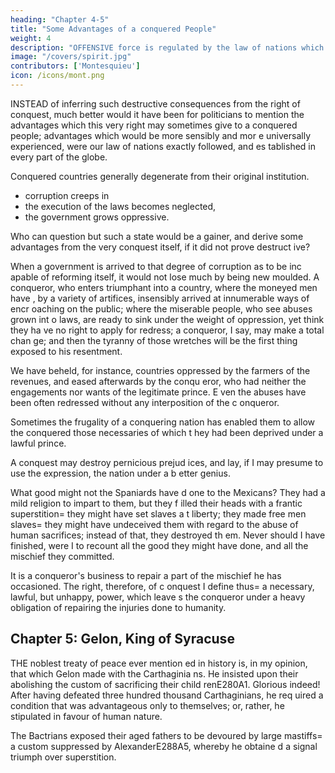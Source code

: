 ```yaml
---
heading: "Chapter 4-5"
title: "Some Advantages of a conquered People"
weight: 4
description: "OFFENSIVE force is regulated by the law of nations which is the political law of each country relative to other countries"
image: "/covers/spirit.jpg"
contributors: ['Montesquieu']
icon: /icons/mont.png
---
```




INSTEAD of inferring such destructive consequences from the right of conquest, much better would it have been for politicians to mention the advantages which this very right may sometimes give to a conquered people; advantages which would be more sensibly and mor e universally experienced, were our law of nations exactly followed, and es tablished in every part of the globe.

Conquered countries generally degenerate from their original institution. 
- corruption creeps in
- the execution of the laws becomes neglected, 
- the government grows oppressive. 

Who can question but such a state would be a gainer, and derive  some advantages from the very conquest itself, if it did not prove destruct ive? 

When a government is arrived to that degree of corruption as to be inc apable of reforming itself, it would not lose much by being new moulded. A  conqueror, who enters triumphant into a country, where the moneyed men have , by a variety of artifices, insensibly arrived at innumerable ways of encr oaching on the public; where the miserable people, who see abuses grown int o laws, are ready to sink under the weight of oppression, yet think they ha ve no right to apply for redress; a conqueror, I say, may make a total chan ge; and then the tyranny of those wretches will be the first thing exposed  to his resentment.

We have beheld, for instance, countries  oppressed by the farmers of the revenues, and eased afterwards by the conqu eror, who had neither the engagements nor wants of the legitimate prince. E ven the abuses have been often redressed without any interposition of the c onqueror.

Sometimes the frugality of a conquering  nation has enabled them to allow the conquered those necessaries of which t hey had been deprived under a lawful prince.

A conquest may destroy pernicious prejud ices, and lay, if I may presume to use the expression, the nation under a b etter genius.

What good might not the Spaniards have d one to the Mexicans? They had a mild religion to impart to them, but they f illed their heads with a frantic superstition= they might have set slaves a t liberty; they made free men slaves= they might have undeceived them with  regard to the abuse of human sacrifices; instead of that, they destroyed th em. Never should I have finished, were I to recount all the good they might have done, and all the mischief they committed.

It is a conqueror's business to repair a part of the mischief he has occasioned. The right, therefore, of c onquest I define thus= a necessary, lawful, but unhappy, power, which leave s the conqueror under a heavy obligation of repairing the injuries done to  humanity.



## Chapter 5: Gelon, King of Syracuse

THE noblest treaty of peace ever mention ed in history is, in my opinion, that which Gelon made with the Carthaginia ns. He insisted upon their abolishing the custom of sacrificing their child renE280A1. Glorious indeed! After having defeated three hundred thousand Carthaginians, he req uired a condition that was advantageous only to themselves; or, rather, he  stipulated in favour of human nature.

The Bactrians exposed their aged fathers to be devoured by large mastiffs= a custom suppressed by AlexanderE288A5, whereby he obtaine d a signal triumph over superstition.

